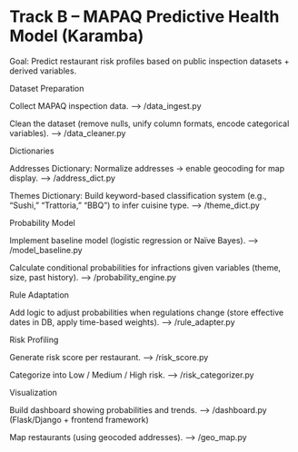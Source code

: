 # Track B – MAPAQ Predictive Health Model (Karamba)

Goal: Predict restaurant risk profiles based on public inspection datasets + derived variables.

Dataset Preparation

Collect MAPAQ inspection data.
--> /data_ingest.py

Clean the dataset (remove nulls, unify column formats, encode categorical variables).
--> /data_cleaner.py

Dictionaries

Addresses Dictionary: Normalize addresses → enable geocoding for map display.
--> /address_dict.py

Themes Dictionary: Build keyword-based classification system (e.g., “Sushi,” “Trattoria,” “BBQ”) to infer cuisine type.
--> /theme_dict.py

Probability Model

Implement baseline model (logistic regression or Naïve Bayes).
--> /model_baseline.py

Calculate conditional probabilities for infractions given variables (theme, size, past history).
--> /probability_engine.py

Rule Adaptation

Add logic to adjust probabilities when regulations change (store effective dates in DB, apply time-based weights).
--> /rule_adapter.py

Risk Profiling

Generate risk score per restaurant.
--> /risk_score.py

Categorize into Low / Medium / High risk.
--> /risk_categorizer.py

Visualization

Build dashboard showing probabilities and trends.
--> /dashboard.py (Flask/Django + frontend framework)

Map restaurants (using geocoded addresses).
--> /geo_map.py
